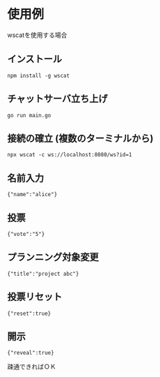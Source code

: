 # 使用例
wscatを使用する場合

## インストール
```
npm install -g wscat
```

## チャットサーバ立ち上げ
```
go run main.go
```

## 接続の確立 (複数のターミナルから)
```
npx wscat -c ws://localhost:8080/ws?id=1
```

## 名前入力
```
{"name":"alice"}
```

## 投票
```
{"vote":"5"}
```

## プランニング対象変更
```
{"title":"project abc"}
```

## 投票リセット
```
{"reset":true}
```

## 開示
```
{"reveal":true}
```

疎通できればＯＫ
